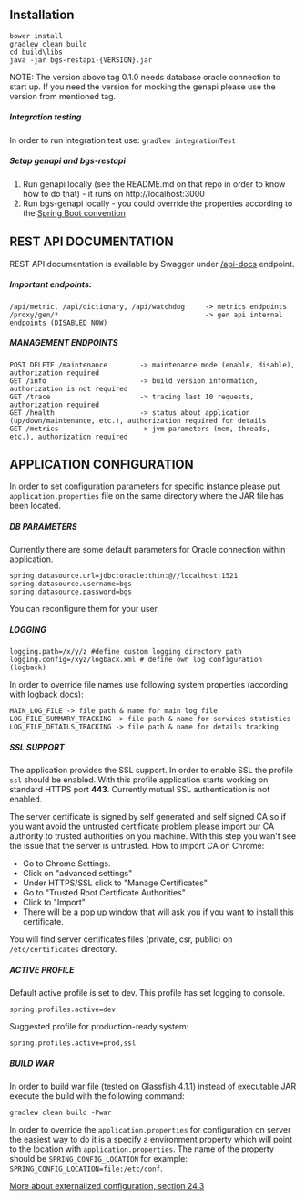 ## Installation

```
bower install
gradlew clean build
cd build\libs
java -jar bgs-restapi-{VERSION}.jar
```

NOTE: The version above tag 0.1.0 needs database oracle connection to start up. If you need the version for mocking the genapi please
use the version from mentioned tag.

##### Integration testing

In order to run integration test use: `gradlew integrationTest`

##### Setup genapi and bgs-restapi

1. Run genapi locally (see the README.md on that repo in order to know how to do that) - it runs on http://localhost:3000
2. Run bgs-genapi locally - you could override the properties according to the [Spring Boot convention](http://docs.spring.io/spring-boot/docs/current/reference/html/boot-features-external-config.html)

## REST API DOCUMENTATION

REST API documentation is available by Swagger under [/api-docs](http://localhost:8080/api-docs) endpoint.

##### Important endpoints:

```
/api/metric, /api/dictionary, /api/watchdog     -> metrics endpoints
/proxy/gen/*                                    -> gen api internal endpoints (DISABLED NOW)
```

##### MANAGEMENT ENDPOINTS
```
POST DELETE /maintenance        -> maintenance mode (enable, disable), authorization required
GET /info                       -> build version information, authorization is not required
GET /trace                      -> tracing last 10 requests, authorization required
GET /health                     -> status about application (up/down/maintenance, etc.), authorization required for details
GET /metrics                    -> jvm parameters (mem, threads, etc.), authorization required
```

## APPLICATION CONFIGURATION

In order to set configuration parameters for specific instance please put `application.properties` file on the same 
directory where the JAR file has been located.

##### DB PARAMETERS

Currently there are some default parameters for Oracle connection within application.

```
spring.datasource.url=jdbc:oracle:thin:@//localhost:1521
spring.datasource.username=bgs
spring.datasource.password=bgs
```

You can reconfigure them for your user.

##### LOGGING

```
logging.path=/x/y/z #define custom logging directory path
logging.config=/xyz/logback.xml # define own log configuration (logback)
```

In order to override file names use following system properties (according with logback docs):

```
MAIN_LOG_FILE -> file path & name for main log file
LOG_FILE_SUMMARY_TRACKING -> file path & name for services statistics
LOG_FILE_DETAILS_TRACKING -> file path & name for details tracking
```

##### SSL SUPPORT

The application provides the SSL support. In order to enable SSL the profile `ssl` should be enabled. With this profile application starts
working on standard HTTPS port **443**. Currently mutual SSL authentication is not enabled.

The server certificate is signed by self generated and self signed CA so if you want avoid the untrusted certificate problem please import our CA authority
to trusted authorities on you machine. With this step you wan't see the issue that the server is untrusted. How to import CA on Chrome:

- Go to Chrome Settings.
- Click on "advanced settings"
- Under HTTPS/SSL click to "Manage Certificates"
- Go to "Trusted Root Certificate Authorities"
- Click to "Import"
- There will be a pop up window that will ask you if you want to install this certificate.

You will find server certificates files (private, csr, public) on `/etc/certificates` directory.

##### ACTIVE PROFILE

Default active profile is set to dev. This profile has set logging to console.

```
spring.profiles.active=dev
```

Suggested profile for production-ready system:
 
```
spring.profiles.active=prod,ssl
```

##### BUILD WAR

In order to build war file (tested on Glassfish 4.1.1) instead of executable JAR execute the build with the following command:

```
gradlew clean build -Pwar
```

In order to override the `application.properties` for configuration on server the easiest way to do it is a specify a environment property which
will point to the location with `application.properties`. The name of the property should be `SPRING_CONFIG_LOCATION` for example:
`SPRING_CONFIG_LOCATION=file:/etc/conf`.

[More about externalized configuration, section 24.3](http://docs.spring.io/spring-boot/docs/current/reference/html/boot-features-external-config.html)